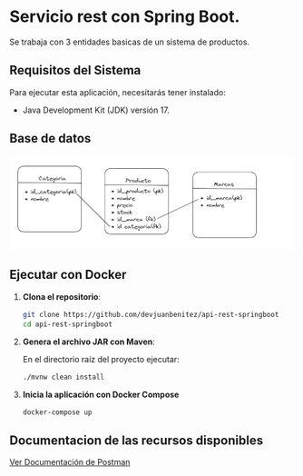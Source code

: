 # Servicio rest con Spring Boot.

Se trabaja con 3 entidades basicas de un sistema de productos.

## Requisitos del Sistema

Para ejecutar esta aplicación, necesitarás tener instalado:

- Java Development Kit (JDK) versión 17.

## Base de datos
![App Screenshot](/img/bd.png)


## Ejecutar con Docker
1. **Clona el repositorio**:
   
   ```bash
   git clone https://github.com/devjuanbenitez/api-rest-springboot
   cd api-rest-springboot

3. **Genera el archivo JAR con Maven**:
   
   En el directorio raíz del proyecto ejecutar:

   ```bash
   ./mvnw clean install
   
2. **Inicia la aplicación con Docker Compose**
   
   ```bash
   docker-compose up

## Documentacion de las recursos disponibles
[Ver Documentación de Postman](https://documenter.getpostman.com/view/20132784/2sA3Bn7Cas)


